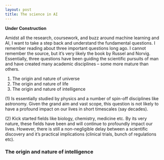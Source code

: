 ```yaml
---
layout: post
title: The science in AI
---
```


**Under Construction**

Amidst all the research, coursework, and buzz around machine learning and AI, I want to take a step back and understand the fundamental questions. I remember reading about three important questions long ago. I cannot remember the source, but it’s very likely the book by Russel and Norvig. Essentially, three questions have been guiding the scientific pursuits of man and have created many academic disciplines – some more mature than others.

1.	The origin and nature of universe
2.	The origin and nature of life
3.	The origin and nature of intelligence

(1)	Is essentially studied by physics and a number of spin-off disciplines like astronomy. Given the grand aim and vast scope, this question is not likely to have a profound impact on our lives in short timescales (say decades).

(2)	Kick started fields like biology, chemistry, medicine etc. By its very nature, these fields have been and will continue to profoundly impact our lives. However, there is still a non-negligible delay between a scientific discovery and it’s practical implications (clinical trials, bunch of regulations etc).

### The origin and nature of intelligence

